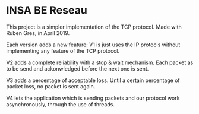 # INSA BE Reseau

This project is a simpler implementation of the TCP protocol. Made with Ruben Gres, in April 2019.

Each version adds a new feature:
V1 is just uses the IP protocls without implementing any feature of the TCP protocol.

V2 adds a complete reliability with a stop & wait mechanism. Each packet as to be send and ackonwledged before the next one is sent.

V3 adds a percentage of acceptable loss. Until a certain percentage of packet loss, no packet is sent again.

V4 lets the application which is sending packets and our protocol work asynchronously, through the use of threads. 
